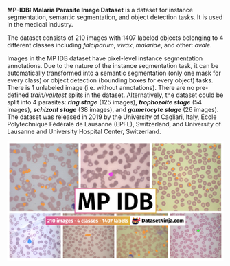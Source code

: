 **MP-IDB: Malaria Parasite Image Dataset** is a dataset for instance segmentation, semantic segmentation, and object detection tasks. It is used in the medical industry. 

The dataset consists of 210 images with 1407 labeled objects belonging to 4 different classes including *falciparum*, *vivax*, *malariae*, and other: *ovale*.

Images in the MP IDB dataset have pixel-level instance segmentation annotations. Due to the nature of the instance segmentation task, it can be automatically transformed into a semantic segmentation (only one mask for every class) or object detection (bounding boxes for every object) tasks. There is 1 unlabeled image (i.e. without annotations). There are no pre-defined <i>train/val/test</i> splits in the dataset. Alternatively, the dataset could be split into 4 parasites: ***ring stage*** (125 images), ***trophozoite stage*** (54 images), ***schizont stage*** (38 images), and ***gametocyte stage*** (26 images). The dataset was released in 2019 by the University of Cagliari, Italy, École Polytechnique Fédérale de Lausanne (EPFL), Switzerland, and University of Lausanne and University Hospital Center, Switzerland.

<img src="https://github.com/dataset-ninja/mp-idb/raw/main/visualizations/poster.png">
